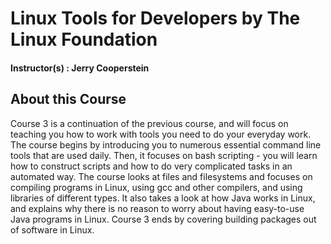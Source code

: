 # Linux Tools for Developers by The Linux Foundation

#### Instructor(s) : Jerry Cooperstein

## About this Course

Course 3 is a continuation of the previous course, and will focus on teaching you how to work with tools you need to do your everyday work. The course begins by introducing you to numerous essential command line tools that are used daily. Then, it focuses on bash scripting - you will learn how to construct scripts and how to do very complicated tasks in an automated way. The course looks at files and filesystems and focuses on compiling programs in Linux, using gcc and other compilers, and using libraries of different types. It also takes a look at how Java works in Linux, and explains why there is no reason to worry about having easy-to-use Java programs in Linux. Course 3 ends by covering building packages out of software in Linux.

